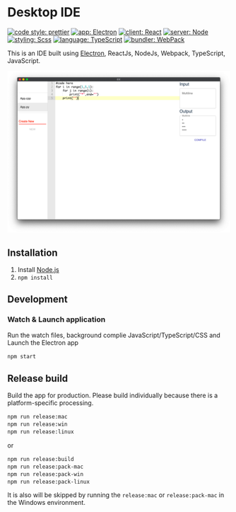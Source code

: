 # Desktop IDE

[![code style: prettier](https://img.shields.io/badge/code_style-prettier-ff69b4.svg?style=flat-square)](https://github.com/anishagg17/Ide_desktop)
[![app: Electron](https://img.shields.io/badge/app-Electron-orange)](https://github.com/anishagg17/Ide_desktop)
[![client: React](https://img.shields.io/badge/client-React-blue)](https://github.com/anishagg17/Ide_desktop)
[![server: Node](https://img.shields.io/badge/server-Node-green)](https://github.com/anishagg17/Ide_desktop)
[![styling: Scss](https://img.shields.io/badge/styling-Scss-blueviolet)](https://github.com/anishagg17/Ide_desktop)
[![language: TypeScript](https://img.shields.io/badge/language-TypeScript-red)](https://github.com/anishagg17/Ide_desktop)
[![bundler: WebPack](https://img.shields.io/badge/bundler-WebPack-yellow)](https://github.com/anishagg17/Ide_desktop)

This is an IDE built using [Electron](http://electron.atom.io/), ReactJs, NodeJs, Webpack, TypeScript, JavaScript.

![Screenshot](./ss.png)

## Installation

1. Install [Node.js](https://nodejs.org/)
2. `npm install`

## Development

### Watch & Launch application

Run the watch files, background complie JavaScript/TypeScript/CSS and Launch the Electron app 

```bash
npm start
```

## Release build

Build the app for production. Please build individually because there is a platform-specific processing.

```bash
npm run release:mac
npm run release:win
npm run release:linux
```

or

```bash
npm run release:build
npm run release:pack-mac
npm run release:pack-win
npm run release:pack-linux
```

It is also will be skipped by running the `release:mac` or `release:pack-mac` in the Windows environment.
